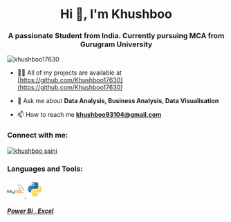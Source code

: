 
<h1 align="center">Hi 👋, I'm Khushboo</h1>
<h3 align="center">A passionate Student from India. Currently pursuing MCA from Gurugram University</h3>

<p align="left"> <img src="https://komarev.com/ghpvc/?username=khushboo17630&label=Profile%20views&color=0e75b6&style=flat" alt="khushboo17630" /> </p>

- 👨‍💻 All of my projects are available at [https://github.com/Khushboo17630](https://github.com/Khushboo17630)

- 💬 Ask me about **Data Analysis, Business Analysis, Data Visualisation**

- 📫 How to reach me **khushboo93104@gmail.com**

<h3 align="left">Connect with me:</h3>
<p align="left">
<a href="https://linkedin.com/in/khushboo saini" target="blank"><img align="center" src="https://raw.githubusercontent.com/rahuldkjain/github-profile-readme-generator/master/src/images/icons/Social/linked-in-alt.svg" alt="khushboo saini" height="30" width="40" /></a>
</p>

<h3 align="left">Languages and Tools:</h3>
<p align="left"> <a href="https://www.mysql.com/" target="_blank" rel="noreferrer"> <img src="https://raw.githubusercontent.com/devicons/devicon/master/icons/mysql/mysql-original-wordmark.svg" alt="mysql" width="40" height="40"/> </a> <a href="https://www.python.org" target="_blank" rel="noreferrer"> <img src="https://raw.githubusercontent.com/devicons/devicon/master/icons/python/python-original.svg" alt="python" width="40" height="40"/><h5>Power Bi , Excel </h5></a> </p>


